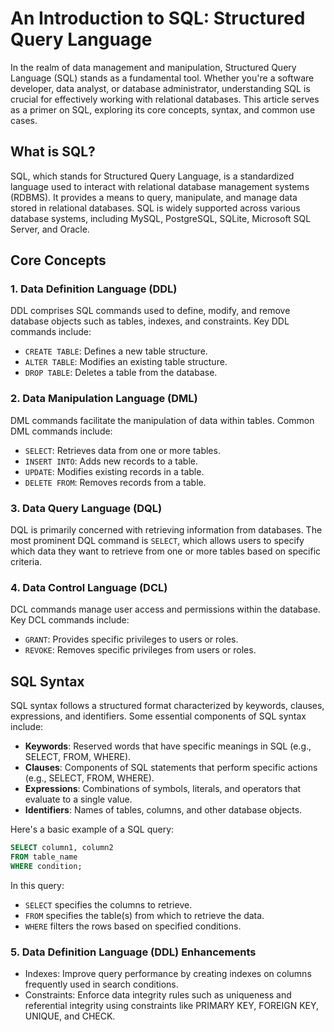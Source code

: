 # An Introduction to SQL: Structured Query Language

In the realm of data management and manipulation, Structured Query Language (SQL) stands as a fundamental tool. Whether you're a software developer, data analyst, or database administrator, understanding SQL is crucial for effectively working with relational databases. This article serves as a primer on SQL, exploring its core concepts, syntax, and common use cases.

## What is SQL?

SQL, which stands for Structured Query Language, is a standardized language used to interact with relational database management systems (RDBMS). It provides a means to query, manipulate, and manage data stored in relational databases. SQL is widely supported across various database systems, including MySQL, PostgreSQL, SQLite, Microsoft SQL Server, and Oracle.

## Core Concepts

### 1. Data Definition Language (DDL)

DDL comprises SQL commands used to define, modify, and remove database objects such as tables, indexes, and constraints. Key DDL commands include:

- `CREATE TABLE`: Defines a new table structure.
- `ALTER TABLE`: Modifies an existing table structure.
- `DROP TABLE`: Deletes a table from the database.

### 2. Data Manipulation Language (DML)

DML commands facilitate the manipulation of data within tables. Common DML commands include:

- `SELECT`: Retrieves data from one or more tables.
- `INSERT INTO`: Adds new records to a table.
- `UPDATE`: Modifies existing records in a table.
- `DELETE FROM`: Removes records from a table.

### 3. Data Query Language (DQL)

DQL is primarily concerned with retrieving information from databases. The most prominent DQL command is `SELECT`, which allows users to specify which data they want to retrieve from one or more tables based on specific criteria.

### 4. Data Control Language (DCL)

DCL commands manage user access and permissions within the database. Key DCL commands include:

- `GRANT`: Provides specific privileges to users or roles.
- `REVOKE`: Removes specific privileges from users or roles.

## SQL Syntax

SQL syntax follows a structured format characterized by keywords, clauses, expressions, and identifiers. Some essential components of SQL syntax include:

- **Keywords**: Reserved words that have specific meanings in SQL (e.g., SELECT, FROM, WHERE).
- **Clauses**: Components of SQL statements that perform specific actions (e.g., SELECT, FROM, WHERE).
- **Expressions**: Combinations of symbols, literals, and operators that evaluate to a single value.
- **Identifiers**: Names of tables, columns, and other database objects.

Here's a basic example of a SQL query:

```sql
SELECT column1, column2
FROM table_name
WHERE condition;
```

In this query:
- `SELECT` specifies the columns to retrieve.
- `FROM` specifies the table(s) from which to retrieve the data.
- `WHERE` filters the rows based on specified conditions.

### 5. Data Definition Language (DDL) Enhancements
   - Indexes: Improve query performance by creating indexes on columns frequently used in search conditions.
   - Constraints: Enforce data integrity rules such as uniqueness and referential integrity using constraints like PRIMARY KEY, FOREIGN KEY, UNIQUE, and CHECK.
